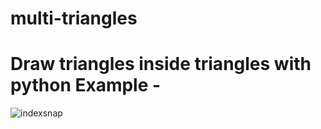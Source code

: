 # multi-triangles
Draw triangles inside triangles with python
Example -
=========

![indexsnap](https://user-images.githubusercontent.com/3438538/26964030-6238b3f0-4d0d-11e7-9c04-ccfbe2bc5096.png)
